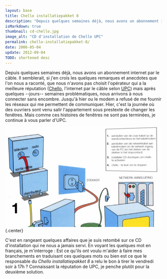 ```yaml
---
layout: base
title: Chello installatiepakket 8
description: "Depuis quelques semaines déjà, nous avons un abonnement internet par le câble. Il semblerait, si j'en crois les quelques remarques et anecdotes que l'on nous"
isMarkdown: true
thumbnail: cd-chello.jpg
image_alt: "CD d'installation de Chello UPC"
permalink: chello-installatiepakket-8/
date: 2006-05-04
update: 2012-09-04
TODO: shortened desc 
---
```


Depuis quelques semaines déjà, nous avons un abonnement internet par le câble. Il semblerait, si j'en crois les quelques remarques et anecdotes que l'on nous a raconté, que nous n'avons pas choisit l'opérateur qui a la meilleure réputation ([Chello](http://www.chello.nl/), l'internet par le câble selon [UPC](http://www.upc.nl/)) mais après quelques --jours-- semaines problématiques, nous arrivons à nous connecter sans encombre. Jusqu'à hier ou le modem a refusé de me fournir les réseaux qui me permettent de communiquer. Hier, c'est la journée où des ouvriers sont venu salir l'appartement sous prestexte de changer les fenêtres. Mais comme ces histoires de fenêtres ne sont pas terminées, je continue à vous parler d'UPC.

![CD d'installation de Chello UPC](cd-chello.jpg){.center}

C'est en rangeant quelques affaires que je suis retombé sur ce CD d'installation qui ne nous a jamais servi. En voyant les quelques mot en français, je m'interroge : Est ce qu'ils ont voulu m'aider à faire mes branchements en traduisant ces quelques mots ou bien est ce que le responsable du *Chello installatiepakket 8* a relu le bon à tirer le vendredi soir à 17h ? Connaissant la réputation de UPC, je penche plutôt pour la deuxième solution.